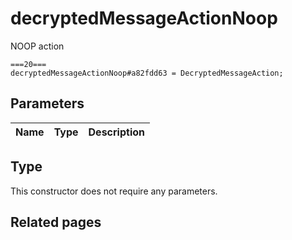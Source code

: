 # decryptedMessageActionNoop
NOOP action

```
===20===
decryptedMessageActionNoop#a82fdd63 = DecryptedMessageAction;
```

## Parameters
| Name | Type | Description |
| ---- | :----: | ----------- |


## Type
This constructor does not require any parameters.

## Related pages
